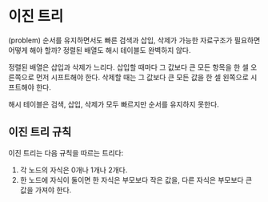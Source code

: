 # 이진 트리

(problem) 순서를 유지하면서도 빠른 검색과 삽입, 삭제가 가능한 자료구조가 필요하면 어떻게 해야 할까? 정렬된 배열도 해시 테이블도 완벽하지 않다.

정렬된 배열은 삽입과 삭제가 느리다. 삽입할 때마다 그 값보다 큰 모든 항목을 한 셀 오른쪽으로 먼저 시프트해야 한다. 삭제할 때는 그 값보다 큰 모든 값을 한 셀 왼쪽으로 시프트해야 한다.

해시 테이블은 검색, 삽입, 삭제가 모두 빠르지만 순서를 유지하지 못한다.

## 이진 트리 규칙

이진 트리는 다음 규칙을 따르는 트리다:

1. 각 노드의 자식은 0개나 1개나 2개다.
2. 한 노드에 자식이 둘이면 한 자식은 부모보다 작은 값을, 다른 자식은 부모보다 큰 값을 가져야 한다.
